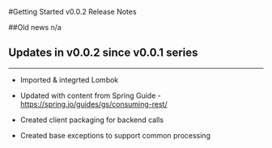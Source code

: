 #Getting Started v0.0.2 Release Notes

##Old news
n/a

## Updates in v0.0.2 since v0.0.1 series
-------------------------------------

* Imported & integrted Lombok

* Updated with content from Spring Guide - https://spring.io/guides/gs/consuming-rest/

* Created client packaging for backend calls

* Created base exceptions to support common processing
